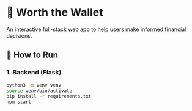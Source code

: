 # 💸 Worth the Wallet

An interactive full-stack web app to help users make informed financial decisions.

## 🚀 How to Run

### 1. Backend (Flask)
```bash
python3 -m venv venv
source venv/bin/activate
pip install -r requirements.txt
npm start